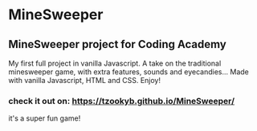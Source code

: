 # MineSweeper  
## MineSweeper project for Coding Academy  
My first full project in vanilla Javascript.
A take on the traditional minesweeper game, with extra features, sounds and eyecandies...
Made with vanilla Javascript, HTML and CSS.
Enjoy!

### check it out on: https://tzookyb.github.io/MineSweeper/  
it's a super fun game!
